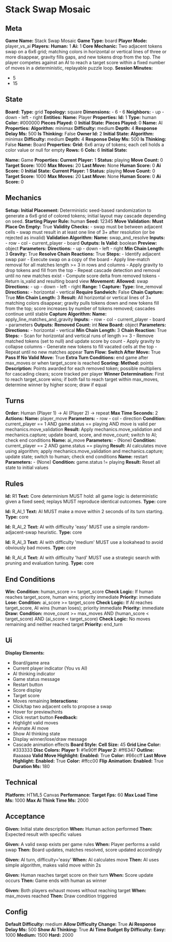 # Stack Swap Mosaic

## Meta

**Game Name:** Stack Swap Mosaic
**Game Type:** board
**Player Mode:** player_vs_ai
**Players:**
  **Human:** 1
  **Ai:** 1
**Core Mechanic:** Two adjacent tokens swap on a 6x6 grid; matching colors in horizontal or vertical lines of three or more disappear, gravity fills gaps, and new tokens drop from the top. The player competes against an AI to reach a target score within a fixed number of moves in a deterministic, replayable puzzle loop.
**Session Minutes:**
  - 5
  - 15

## State

**Board:**
  **Type:** grid
  **Topology:** square
  **Dimensions:**
    - 6
    - 6
  **Neighbors:**
    - up
    - down
    - left
    - right
**Entities:**
  **Name:** Player
  **Properties:**
    **Id:** 1
    **Type:** human
    **Color:** #000000
    **Pieces Played:** 0
  **Initial State:**
    **Pieces Played:** 0
  **Name:** AI
  **Properties:**
    **Algorithm:** minimax
    **Difficulty:** medium
    **Depth:** 4
    **Response Delay Ms:** 500
    **Is Thinking:** False
    **Owner Id:** 2
  **Initial State:**
    **Algorithm:** minimax
    **Difficulty:** medium
    **Depth:** 4
    **Response Delay Ms:** 500
    **Is Thinking:** False
  **Name:** Board
  **Properties:**
    **Grid:** 6x6 array of tokens; each cell holds a color value or null for empty
    **Rows:** 6
    **Cols:** 6
  **Initial State:**

  **Name:** Game
  **Properties:**
    **Current Player:** 1
    **Status:** playing
    **Move Count:** 0
    **Target Score:** 1000
    **Max Moves:** 20
    **Last Move:** None
    **Human Score:** 0
    **Ai Score:** 0
  **Initial State:**
    **Current Player:** 1
    **Status:** playing
    **Move Count:** 0
    **Target Score:** 1000
    **Max Moves:** 20
    **Last Move:** None
    **Human Score:** 0
    **Ai Score:** 0

## Mechanics

**Setup:**
  **Initial Placement:** Deterministic seed-based randomization to generate a 6x6 grid of colored tokens; initial layout may cascade depending on seed.
  **Starting Player Rule:** human
  **Seed:** 12345
**Move Validation:**
  **Must Place On Empty:** True
  **Validity Checks:**
    - swap must be between adjacent cells
    - swap must result in at least one line of 3+ after resolution (or be rejected as invalid)
  **Validation Algorithm:**
    **Name:** swap_and_resolve
    **Inputs:**
      - row
      - col
      - current_player
      - board
    **Outputs:**
      **Is Valid:** boolean
      **Preview:** object
    **Parameters:**
      **Directions:**
        - up
        - down
        - left
        - right
      **Min Chain Length:** 3
      **Gravity:** True
      **Resolve Chain Reactions:** True
    **Steps:**
      - Identify adjacent swap pair
      - Execute swap on a copy of the board
      - Apply line-match removal for all matches length >= 3 in rows and columns
      - Apply gravity to drop tokens and fill from the top
      - Repeat cascade detection and removal until no new matches exist
      - Compute score delta from removed tokens
      - Return is_valid and resulting board view
**Movement:**
  **Allowed:** swap
  **Directions:**
    - up
    - down
    - left
    - right
  **Range:** 1
**Capture:**
  **Type:** line_removal
  **Directions:**
    - horizontal
    - vertical
  **Require Sandwich:** False
  **Chain Capture:** True
  **Min Chain Length:** 3
  **Result:** All horizontal or vertical lines of 3+ matching colors disappear; gravity pulls tokens down and new tokens fill from the top; score increases by number of tokens removed; cascades continue until stable
  **Capture Algorithm:**
    **Name:** apply_line_matches_and_gravity
    **Inputs:**
      - row
      - col
      - current_player
      - board
      - parameters
    **Outputs:**
      **Removed Count:** int
      **New Board:** object
    **Parameters:**
      **Directions:**
        - horizontal
        - vertical
      **Min Chain Length:** 3
      **Chain Reaction:** True
    **Steps:**
      - Scan for horizontal and vertical runs of length >= 3
      - Remove matched tokens (set to null) and update score by count
      - Apply gravity to collapse columns
      - Generate new tokens to fill vacated cells at the top
      - Repeat until no new matches appear
**Turn Flow:**
  **Switch After Move:** True
  **Pass If No Valid Move:** True
  **Extra Turn Conditions:** end game after max_moves or when target_score is reached
**Scoring:**
  **Method:** points
  **Description:** Points awarded for each removed token; possible multipliers for cascading clears; score tracked per player
  **Winner Determination:** First to reach target_score wins; if both fail to reach target within max_moves, determine winner by higher score; draw if equal

## Turns

**Order:** Human (Player 1) → AI (Player 2) → repeat
**Max Time Seconds:** 2
**Actions:**
  **Name:** player_move
  **Parameters:**
    - row
    - col
    - direction
  **Condition:** current_player == 1 AND game.status == playing AND move is valid per mechanics.move_validation
  **Result:** Apply mechanics.move_validation and mechanics.capture; update board, score, and move_count; switch to AI; check end conditions
  **Name:** ai_move
  **Parameters:**
    - (None)
  **Condition:** current_player == 2 AND game.status == playing
  **Result:** AI calculates move using algorithm; apply mechanics.move_validation and mechanics.capture; update state; switch to human; check end conditions
  **Name:** restart
  **Parameters:**
    - (None)
  **Condition:** game.status != playing
  **Result:** Reset all state to initial values

## Rules


**Id:** R1
**Text:** Core determinism MUST hold: all game logic is deterministic given a fixed seed; replays MUST reproduce identical outcomes.
**Type:** core


**Id:** R_AI_1
**Text:** AI MUST make a move within 2 seconds of its turn starting.
**Type:** core


**Id:** R_AI_2
**Text:** AI with difficulty 'easy' MUST use a simple random-adjacent-swap heuristic.
**Type:** core


**Id:** R_AI_3
**Text:** AI with difficulty 'medium' MUST use a lookahead to avoid obviously bad moves.
**Type:** core


**Id:** R_AI_4
**Text:** AI with difficulty 'hard' MUST use a strategic search with pruning and evaluation tuning.
**Type:** core


## End Conditions

**Win:**
  **Condition:** human_score >= target_score
  **Check Logic:** If human reaches target_score, human wins; priority immediate
  **Priority:** immediate
**Lose:**
  **Condition:** ai_score >= target_score
  **Check Logic:** If AI reaches target_score, AI wins (human loses); priority immediate
  **Priority:** immediate
**Draw:**
  **Condition:** move_count >= max_moves AND (human_score < target_score) AND (ai_score < target_score)
  **Check Logic:** No moves remaining and neither reached target
  **Priority:** end_turn

## Ui

**Display Elements:**
  - Board/game area
  - Current player indicator (You vs AI)
  - AI thinking indicator
  - Game status message
  - Restart button
  - Score display
  - Target score
  - Moves remaining
**Interactions:**
  - Click/tap two adjacent cells to propose a swap
  - Hover for preview/hints
  - Click restart button
**Feedback:**
  - Highlight valid moves
  - Animate AI move
  - Show AI thinking state
  - Display winner/lose/draw message
  - Cascade animation effects
**Board Style:**
  **Cell Size:** 45
  **Grid Line Color:** #333333
  **Disc Colors:**
    **Player 1:** #1e90ff
    **Player 2:** #ff6347
    **Outline:** #aaaaaa
  **Valid Move Highlight:**
    **Enabled:** True
    **Color:** #66ccff
  **Last Move Highlight:**
    **Enabled:** True
    **Color:** #ffcc00
  **Flip Animation:**
    **Enabled:** True
    **Duration Ms:** 180

## Technical

**Platform:** HTML5 Canvas
**Performance:**
  **Target Fps:** 60
  **Max Load Time Ms:** 1000
  **Max Ai Think Time Ms:** 2000

## Acceptance


**Given:** Initial state description
**When:** Human action performed
**Then:** Expected result with specific values


**Given:** A valid swap exists per game rules
**When:** Player performs a valid swap
**Then:** Board updates, matches resolved, score updated accordingly


**Given:** AI turn, difficulty='easy'
**When:** AI calculates move
**Then:** AI uses simple algorithm, makes valid move within 2s


**Given:** Human reaches target score on their turn
**When:** Score update occurs
**Then:** Game ends with human as winner


**Given:** Both players exhaust moves without reaching target
**When:** max_moves reached
**Then:** Draw condition triggered


## Config

**Default Difficulty:** medium
**Allow Difficulty Change:** True
**Ai Response Delay Ms:** 500
**Show Ai Thinking:** True
**Ai Time Budget By Difficulty:**
  **Easy:** 1000
  **Medium:** 1500
  **Hard:** 2000